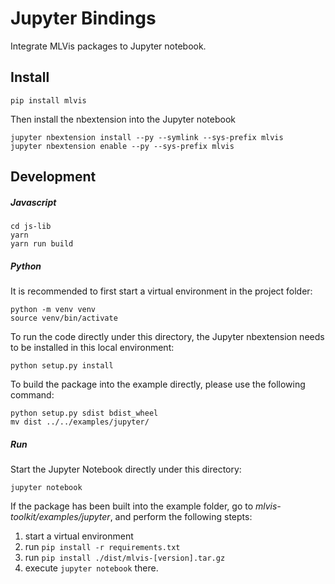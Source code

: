 # Jupyter Bindings

Integrate MLVis packages to Jupyter notebook.

## Install

```
pip install mlvis
```

Then install the nbextension into the Jupyter notebook

```
jupyter nbextension install --py --symlink --sys-prefix mlvis
jupyter nbextension enable --py --sys-prefix mlvis
```

## Development

##### Javascript

```
cd js-lib
yarn
yarn run build
```

##### Python

It is recommended to first start a virtual environment in the project folder:

```
python -m venv venv
source venv/bin/activate
```

To run the code directly under this directory, the Jupyter nbextension needs to be installed in this local environment:

```
python setup.py install
```

To build the package into the example directly, please use the following command:

```
python setup.py sdist bdist_wheel
mv dist ../../examples/jupyter/
```

##### Run

Start the Jupyter Notebook directly under this directory:

```
jupyter notebook
```

If the package has been built into the example folder, go to _mlvis-toolkit/examples/jupyter_, and perform the following stepts:

1. start a virtual environment
2. run `pip install -r requirements.txt`
3. run `pip install ./dist/mlvis-[version].tar.gz`
4. execute `jupyter notebook` there.
